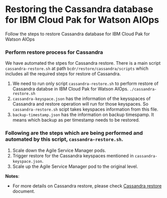 # Restoring the Cassandra database for IBM Cloud Pak for Watson AIOps

Follow the steps to restore Cassandra database for IBM Cloud Pak for Watson AIOps

### Perform restore  process for Cassandra

   We have automated the stpes for Cassandra restore. There is a main script `cassandra-restore.sh` at path `bcdr/restore/cassandra/scripts` which includes all the required steps for restore of Cassandra.
 
   1. We need to run only script `cassandra-restore.sh` to perform restore of Cassandra databse in IBM Cloud Pak for Watson AIOps.
      `./cassandra-restore.sh`
   2. `cassandra-keyspace.json` has the information of the keysspaces of Cassandra and restore operation will run for those keyspaces. So `cassandra-restore.sh` scipt takes keyspaces information from this file.
   3. `backup-timestamp.json` has the information on backup timespamp. It means which backup as per timestamp needs to be restored.


   ### Following are the steps which are being performed and automated by this script, `cassandra-restore.sh`.
   
   1. Scale down the Agile Service Manager pods.
   2. Trigger restore for the Cassandra keyspaces mentioned in `cassandra-keyspace.json`.
   3. Scale up the Agile Service Manager pod to the original level.
      


**Notes**:

- For more details on Cassandra restore, please check [Cassandra restore](https://www.ibm.com/docs/en/noi/1.6.3?topic=restore-restoring-database-data-ocp#t_asm_ocp_restoringdbdata_procedure) document.
